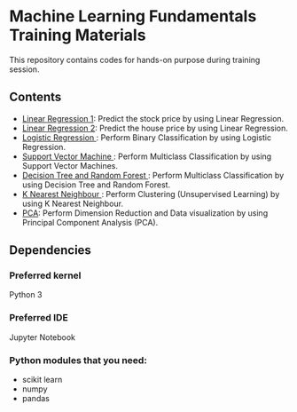 # Machine Learning Fundamentals Training Materials
This repository contains codes for hands-on purpose during training session.
## Contents

- [Linear Regression 1](...):
  Predict the stock price by using Linear Regression.
- [Linear Regression 2](...):
  Predict the house price by using Linear Regression.
- [Logistic Regression ](...):
  Perform Binary Classification by using Logistic Regression.
- [Support Vector Machine ](...):
  Perform Multiclass Classification by using Support Vector Machines.
- [Decision Tree and Random Forest ](...):
  Perform Multiclass Classification by using Decision Tree and Random Forest.
- [K Nearest Neighbour ](...):
  Perform Clustering (Unsupervised Learning) by using K Nearest Neighbour.
- [PCA](...):
  Perform Dimension Reduction and Data visualization by using Principal Component Analysis (PCA).

## Dependencies
### Preferred kernel
Python 3

### Preferred IDE
Jupyter Notebook

### Python modules that you need:

- scikit learn
- numpy
- pandas


  

